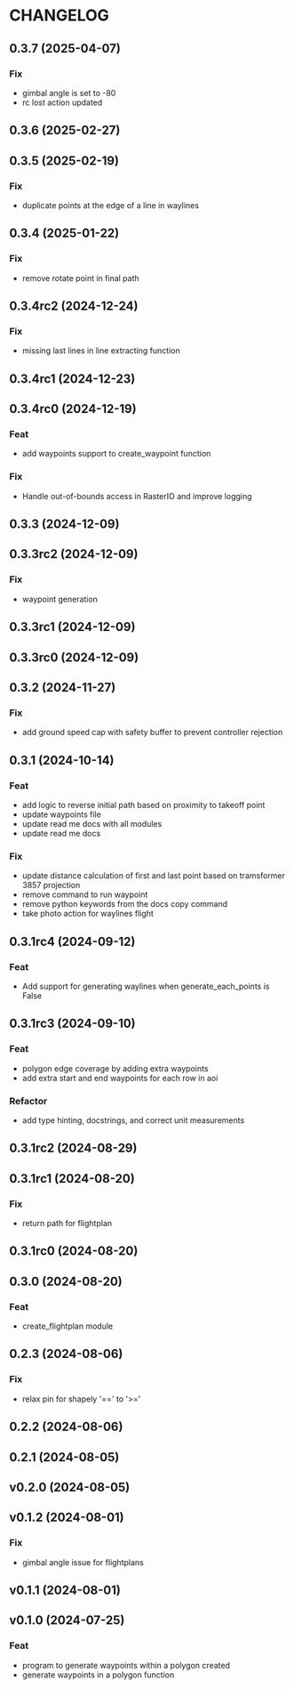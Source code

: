# CHANGELOG

## 0.3.7 (2025-04-07)

### Fix

- gimbal angle is set to -80
- rc lost action updated

## 0.3.6 (2025-02-27)

## 0.3.5 (2025-02-19)

### Fix

- duplicate points at the edge of a line in waylines

## 0.3.4 (2025-01-22)

### Fix

- remove rotate point in final path

## 0.3.4rc2 (2024-12-24)

### Fix

- missing last lines in line extracting function

## 0.3.4rc1 (2024-12-23)

## 0.3.4rc0 (2024-12-19)

### Feat

- add waypoints support to create_waypoint function

### Fix

- Handle out-of-bounds access in RasterIO and improve logging

## 0.3.3 (2024-12-09)

## 0.3.3rc2 (2024-12-09)

### Fix

- waypoint generation

## 0.3.3rc1 (2024-12-09)

## 0.3.3rc0 (2024-12-09)

## 0.3.2 (2024-11-27)

### Fix

- add ground speed cap with safety buffer to prevent controller rejection

## 0.3.1 (2024-10-14)

### Feat

- add logic to reverse initial path based on proximity to takeoff point
- update waypoints file
- update read me docs with all modules
- update read me docs

### Fix

- update distance calculation of first and last point based on tramsformer 3857 projection
- remove command to run waypoint
- remove python keywords from the docs copy command
- take photo action for waylines flight

## 0.3.1rc4 (2024-09-12)

### Feat

- Add support for generating waylines when generate_each_points is False

## 0.3.1rc3 (2024-09-10)

### Feat

- polygon edge coverage by adding extra waypoints
- add extra start and end waypoints for each row in aoi

### Refactor

- add type hinting, docstrings, and correct unit measurements

## 0.3.1rc2 (2024-08-29)

## 0.3.1rc1 (2024-08-20)

### Fix

- return path for flightplan

## 0.3.1rc0 (2024-08-20)

## 0.3.0 (2024-08-20)

### Feat

- create_flightplan module

## 0.2.3 (2024-08-06)

### Fix

- relax pin for shapely '==' to '>='

## 0.2.2 (2024-08-06)

## 0.2.1 (2024-08-05)

## v0.2.0 (2024-08-05)

## v0.1.2 (2024-08-01)

### Fix

- gimbal angle issue for flightplans

## v0.1.1 (2024-08-01)

## v0.1.0 (2024-07-25)

### Feat

- program to generate waypoints within a polygon created
- generate waypoints in a polygon function
